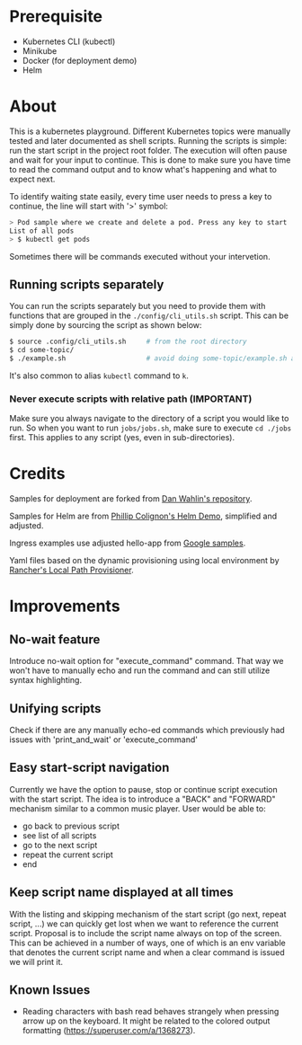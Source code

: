 # Prerequisite

- Kubernetes CLI (kubectl)
- Minikube
- Docker (for deployment demo)
- Helm

# About

This is a kubernetes playground. Different Kubernetes topics were manually tested and later documented as shell scripts. Running the scripts
is simple: run the start script in the project root folder. The execution will often pause and wait for your input to continue. This is done 
to make sure you have time to read the command output and to know what's happening and what to expect next.

To identify waiting state easily, every time user needs to press a key to continue, the line will start with '>' symbol:

```bash
> Pod sample where we create and delete a pod. Press any key to start
List of all pods
> $ kubectl get pods
```

Sometimes there will be commands executed without your intervetion.

## Running scripts separately

You can run the scripts separately but you need to provide them with functions that are grouped in the `./config/cli_utils.sh` script. This can be simply done by sourcing
the script as shown below:

```bash
$ source .config/cli_utils.sh     # from the root directory
$ cd some-topic/
$ ./example.sh                    # avoid doing some-topic/example.sh as described below
``` 

It's also common to alias `kubectl` command to `k`.

### Never execute scripts with relative path (IMPORTANT)

Make sure you always navigate to the directory of a script you would like to run. So when you want to run `jobs/jobs.sh`, make sure to execute `cd ./jobs` first. 
This applies to any script (yes, even in sub-directories).

# Credits

Samples for deployment are forked from [Dan Wahlin's repository](https://github.com/DanWahlin/DockerAndKubernetesCourseCode/tree/main/samples/deployments/node-app).

Samples for Helm are from [Phillip Colignon's Helm Demo](https://github.com/phcollignon/helm3), simplified and adjusted.

Ingress examples use adjusted hello-app from [Google samples](https://github.com/GoogleCloudPlatform/kubernetes-engine-samples).

Yaml files based on the dynamic provisioning using local environment by [Rancher's Local Path Provisioner](https://github.com/rancher/local-path-provisioner).

# Improvements

## No-wait feature
Introduce no-wait option for "execute_command" command. That way we won't have to manually echo and run the command and can still utilize syntax highlighting.

## Unifying scripts
Check if there are any manually echo-ed commands which previously had issues with 'print_and_wait' or 'execute_command'

## Easy start-script navigation
Currently we have the option to pause, stop or continue script execution with the start script. The idea is to introduce a "BACK" and "FORWARD" mechanism similar
to a common music player. User would be able to:
- go back to previous script
- see list of all scripts
- go to the next script
- repeat the current script
- end

## Keep script name displayed at all times
With the listing and skipping mechanism of the start script (go next, repeat script, ...) we can quickly get lost when we want to reference the current script. Proposal is
to include the script name always on top of the screen.
This can be achieved in a number of ways, one of which is an env variable that denotes the current script name and when a clear command is issued we will print it.

## Known Issues
- Reading characters with bash read behaves strangely when pressing arrow up on the keyboard. It might be related to the colored output formatting (https://superuser.com/a/1368273). 
